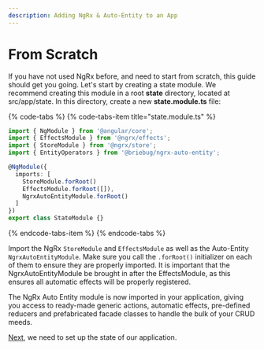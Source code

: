 ```yaml
---
description: Adding NgRx & Auto-Entity to an App
---
```


# From Scratch

If you have not used NgRx before, and need to start from scratch, this guide should get you going. Let's start by creating a state module. We recommend creating this module in a root **state** directory, located at src/app/state. In this directory, create a new **state.module.ts** file:

{% code-tabs %}
{% code-tabs-item title="state.module.ts" %}
```typescript
import { NgModule } from '@angular/core';
import { EffectsModule } from '@ngrx/effects';
import { StoreModule } from '@ngrx/store';
import { EntityOperators } from '@briebug/ngrx-auto-entity';

@NgModule({
  imports: [
    StoreModule.forRoot()
    EffectsModule.forRoot([]),
    NgrxAutoEntityModule.forRoot()
  ]
})
export class StateModule {}
```
{% endcode-tabs-item %}
{% endcode-tabs %}

Import the NgRx `StoreModule` and `EffectsModule` as well as the Auto-Entity `NgrxAutoEntityModule`. Make sure you call the `.forRoot()` initializer on each of them to ensure they are properly imported. It is important that the NgrxAutoEntityModule be brought in after the EffectsModule, as this ensures all automatic effects will be properly registered.

The NgRx Auto Entity module is now imported in your application, giving you access to ready-made generic actions, automatic effects, pre-defined reducers and prefabricated facade classes to handle the bulk of your CRUD meeds. 

[Next](entity-model.md), we need to set up the state of our application.


